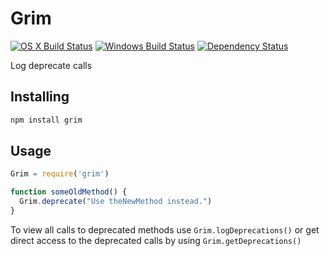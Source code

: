 # Grim
[![OS X Build Status](https://travis-ci.org/atom/grim.svg)](https://travis-ci.org/atom/grim)
[![Windows Build Status](https://ci.appveyor.com/api/projects/status/i4m37pol77vygrvb/branch/master?svg=true)](https://ci.appveyor.com/project/Atom/grim/branch/master)
[![Dependency Status](https://david-dm.org/atom/language-c.svg)](https://david-dm.org/atom/language-c)

Log deprecate calls

## Installing

```sh
npm install grim
```

## Usage

```javascript
Grim = require('grim')

function someOldMethod() {
  Grim.deprecate("Use theNewMethod instead.")
}
```

To view all calls to deprecated methods use `Grim.logDeprecations()` or get direct access to the deprecated calls by using `Grim.getDeprecations()`
